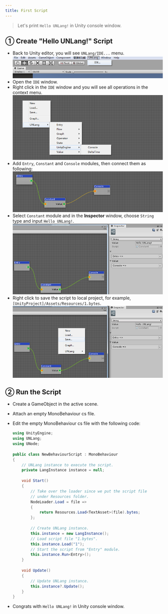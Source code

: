 ```yaml
---
title: First Script
---
```


> Let's print `Hello UNLang!` in Unity console window.

## ① Create "Hello UNLang!" Script

* Back to Unity editor, you will see `UNLang/IDE...` menu.
  ![unlang-1](/assets/unlang-1.png)
* Open the `IDE` window.
* Right click in the `IDE` window and you will see all operations in the context menu.
  ![unlang-2](/assets/unlang-2.png)
* Add `Entry`, `Constant` and `Console` modules, then connect them as following:
  ![unlang-3](/assets/unlang-3.png)
* Select `Constant` module and in the **Inspector** window, choose `String` type and input `Hello UNLang!`.
  ![unlang-4](/assets/unlang-4.png)
* Right click to save the script to local project, for example, `[UnityProject]/Assets/Resources/1.bytes`.
  ![unlang-5](/assets/unlang-5.png)

## ② Run the Script

* Create a GameObject in the active scene.
* Attach an empty MonoBehaviour cs file.
* Edit the empty MonoBehaviour cs file with the following code:
  
  ```csharp
  using UnityEngine;
  using UNLang;
  using UNode;

  public class NewBehaviourScript : MonoBehaviour
  {
      // UNLang instance to execute the script.
      private LangInstance instance = null;

      void Start()
      {
          // Take over the loader since we put the script file
          // under Resources folder.
          NodeLoader.Load = file =>
          {
              return Resources.Load<TextAsset>(file).bytes;
          };

          // Create UNLang instance.
          this.instance = new LangInstance();
          // Load script file "1.bytes".
          this.instance.Load("1");
          // Start the script from "Entry" module.
          this.instance.Run<Entry>();
      }

      void Update()
      {
          // Update UNLang instance.
          this.instance?.Update();
      }
  }
  ```

* Congrats with `Hello UNLang!` in Unity console window.
